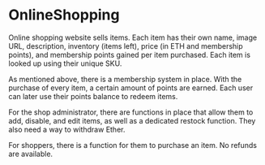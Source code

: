 # OnlineShopping
Online shopping website sells items. Each item has their own name, image URL, description, inventory (items left), price (in ETH and membership points), and membership points gained per item purchased. Each item is looked up using their unique SKU.

As mentioned above, there is a membership system in place. With the purchase of every item, a certain amount of points are earned. Each user can later use their points balance to redeem items.

For the shop administrator, there are functions in place that allow them to add, disable, and edit items, as well as a dedicated restock function. They also need a way to withdraw Ether.

For shoppers, there is a function for them to purchase an item. No refunds are available.
